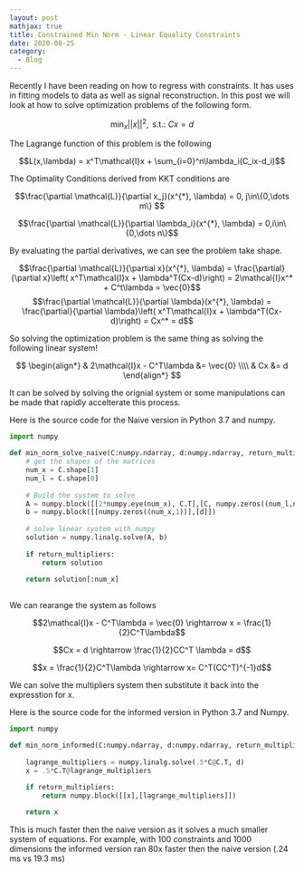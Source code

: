 ```yaml
---
layout: post
mathjax: true
title: Constrained Min Norm - Linear Equality Constraints
date: 2020-08-25
category:
  - Blog
---
```

Recently I have been reading on how to regress with constraints. It has uses in fitting models to data as well as signal reconstruction. In this post we will look at how to solve optimization problems of the following form.

$$\min_{x} ||x||^2, \text{ s.t.: } Cx = d$$

The Lagrange function of this problem is the following

$$L(x,\lambda) = x^T\mathcal{I}x + \sum_{i=0}^n\lambda_i(C_ix-d_i)$$

The Optimality Conditions derived from KKT conditions are

$$\frac{\partial \mathcal{L}}{\partial x_j}(x^{*}, \lambda) = 0, j\in\{0,\dots m\} $$

$$\frac{\partial \mathcal{L}}{\partial \lambda_i}(x^{*}, \lambda) = 0,i\in\{0,\dots n\}$$

By evaluating the partial derivatives, we can see the problem take shape.

$$\frac{\partial \mathcal{L}}{\partial x}(x^{*}, \lambda) = \frac{\partial}{\partial x}\left( x^T\mathcal{I}x + \lambda^T(Cx-d)\right) = 2\mathcal{I}x^* + C^t\lambda = \vec{0}$$
$$\frac{\partial \mathcal{L}}{\partial \lambda}(x^{*}, \lambda) = \frac{\partial}{\partial \lambda}\left( x^T\mathcal{I}x + \lambda^T(Cx-d)\right) = Cx^* = d$$

So solving the optimization problem is the same thing as solving the following linear system!

$$
\begin{align*} 
& 2\mathcal{I}x - C^T\lambda &=  \vec{0} \\\\ 
& Cx  &=  d
\end{align*}
$$

It can be solved by solving the orignial system or some manipulations can be made that rapidly accelterate this process.

Here is the source code for the Naive version in Python 3.7 and numpy.

```python
import numpy

def min_norm_solve_naive(C:numpy.ndarray, d:numpy.ndarray, return_multipliers:bool = True) -> numpy.ndarray:
    # get the shapes of the matrices
    num_x = C.shape[1]
    num_l = C.shape[0]
    
    # Build the system to solve
    A = numpy.block([[2*numpy.eye(num_x), C.T],[C, numpy.zeros((num_l,num_l))]])
    b = numpy.block([[numpy.zeros((num_x,1))],[d]])
    
    # solve linear system with numpy
    solution = numpy.linalg.solve(A, b)
      
    if return_multipliers:
        return solution
    
    return solution[:num_x]
  
```

We can rearange the system as follows

$$2\mathcal{I}x - C^T\lambda =  \vec{0} \rightarrow x = \frac{1}{2}C^T\lambda$$

$$Cx = d \rightarrow \frac{1}{2}CC^T \lambda = d$$

$$x = \frac{1}{2}C^T\lambda \rightarrow x= C^T(CC^T)^{-1}d$$

We can solve the multipliers system then substitute it back into the expresstion for x.

Here is the source code for the informed version in Python 3.7 and Numpy.

```python
import numpy

def min_norm_informed(C:numpy.ndarray, d:numpy.ndarray, return_multipliers:bool = True) -> numpy.ndarray:
    
    lagrange_multipliers = numpy.linalg.solve(.5*C@C.T, d)
    x = .5*C.T@lagrange_multipliers
    
    if return_multipliers:
        return numpy.block([[x],[lagrange_multipliers]])

    return x

```

This is much faster then the naive version as it solves a much smaller system of equations. For example, with 100 constraints and 1000 dimensions the informed version ran 80x faster then the naive version (.24 ms vs 19.3 ms) 

